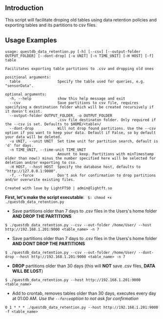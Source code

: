 ## Introduction
This script will facilitate droping old tables using data retention policies and exporting tables and its partitions to csv files.

## Usage Examples
```
usage: questdb_data_retention.py [-h] [--csv] [--output-folder OUTPUT_FOLDER] [--dont-drop] [-u UNIT] [-n TIME_UNIT] [-H HOST] [-f] table

Facilitates exporting table partitions to .csv and dropping old ones

positional arguments:
  table                 Specify the table used for queries, e.g. "sensorData".

optional arguments:
  -h, --help            show this help message and exit
  --csv                 Save partitions to csv file, requires specifying a destination folder which will be created recursively if it doesn't exist.
  --output-folder OUTPUT_FOLDER, -o OUTPUT_FOLDER
                        .csv file destinaton folder. Only required if the --csv is set. Defaults to $HOME/<table>/
  --dont-drop           Will not drop found partitions. Use the --csv option if you want to keep your data. Default if False, so by default your data will be deleted.
  -u UNIT, --unit UNIT  Set time unit for partition search, default is 'd' for days.
  -n TIME_UNIT, --time-unit TIME_UNIT
                        Amount to keep. Partitions with minTimestamp older than now() minus the number specified here will be selected for deletion and/or exporting to csv.
  -H HOST, --host HOST  Specify the database host, defaults to "http://127.0.0.1:9000".
  -f, --force           Don't ask for confirmation to drop partitions and/or overwrite existing files.

Created with love by LightFTSO | admin@lightft.so
```
**First, let's make the script executable**:
`` $: chmod +x ./questdb_data_retention.py``

 - Save partitions older than 7 days to .csv files in the Users's home folder **AND DROP THE PARTITIONS**
 
``
$ ./questdb_data_retention.py --csv --out-folder /home/User/ --host http://192.168.1.201:9000 <table_name> -n 7
``
 - Save partitions older than 7 days to .csv files in the Users's home folder **AND DONT DROP THE PARTITIONS**
 
``
$ ./questdb_data_retention.py --csv --out-folder /home/User/ --dont-drop --host http://192.168.1.201:9000 <table_name> -n 7
``
 - **DROP** partitions older than 30 days (this will **NOT** save .csv files, **DATA WILL BE LOST**)
 
``
$ ./questdb_data_retention.py --host http://192.168.1.201:9000 <table_name>
``

 - Add to crontab, removes tables older than 30 days, executes every day at 01:00 AM. *Use the ``--force``option to not ask for confirmation*
 
``
0 1 * * * ./questdb_data_retention.py --host http://192.168.1.201:9000 -f <table_name>
``
